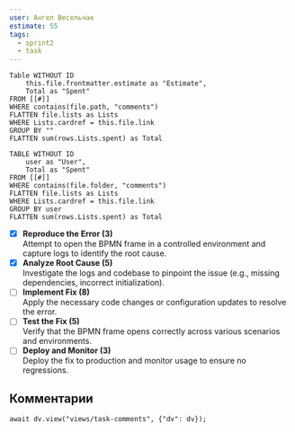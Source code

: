 ```yaml
---
user: Ангел Весельчак
estimate: 55
tags:
  - sprint2
  - task
---
```


```dataview 
Table WITHOUT ID
	this.file.frontmatter.estimate as "Estimate",
	Total as "Spent"
FROM [[#]]
WHERE contains(file.path, "comments")
FLATTEN file.lists as Lists
WHERE Lists.cardref = this.file.link
GROUP BY ""
FLATTEN sum(rows.Lists.spent) as Total
```

```dataview 
TABLE WITHOUT ID
	user as "User",
	Total as "Spent"
FROM [[#]]
WHERE contains(file.folder, "comments")
FLATTEN file.lists as Lists
WHERE Lists.cardref = this.file.link
GROUP BY user
FLATTEN sum(rows.Lists.spent) as Total
```
- [x] **Reproduce the Error (3)**  
  Attempt to open the BPMN frame in a controlled environment and capture logs to identify the root cause.
- [x] **Analyze Root Cause (5)**  
  Investigate the logs and codebase to pinpoint the issue (e.g., missing dependencies, incorrect initialization).
- [ ] **Implement Fix (8)**  
  Apply the necessary code changes or configuration updates to resolve the error.
- [ ] **Test the Fix (5)**  
  Verify that the BPMN frame opens correctly across various scenarios and environments.
- [ ] **Deploy and Monitor (3)**  
  Deploy the fix to production and monitor usage to ensure no regressions.
## Комментарии

```dataviewjs
await dv.view("views/task-comments", {"dv": dv});
```
